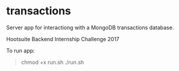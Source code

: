 # transactions
Server app for interactiong with a MongoDB transactions database.

Hootsuite Backend Internship Challenge 2017

To run app:

> chmod +x run.sh
> ./run.sh

